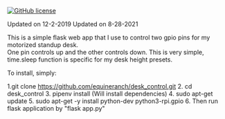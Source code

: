 [![GitHub license](https://img.shields.io/badge/Build-passing-green)](https://github.com/equineranch/desk_control)

Updated on 12-2-2019
Updated on 8-28-2021

This is a simple flask web app that I use to control two gpio pins for my motorized standup desk.  
One pin controls up and the other controls down. This is very simple, time.sleep function is specific for my desk height presets.

To install, simply:

1.git clone https://github.com/equineranch/desk_control.git
2. cd desk_control
3. pipenv install (Will install dependencies)
4. sudo apt-get update
5. sudo apt-get -y install python-dev python3-rpi.gpio
6. Then run flask application by "flask app.py"



